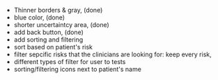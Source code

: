 - Thinner borders & gray, (done)
- blue color, (done)
- shorter uncertaintcy area, (done)
- add back button, (done)
- add sorting and filtering
- sort based on patient's risk
- filter sepcific risks that the clinicians are looking for: keep every risk,
- different types of filter for user to tests
- sorting/filtering icons next to patient's name
